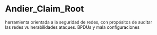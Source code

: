 # Andier_Claim_Root
herramienta orientada a la seguridad de redes, con propósitos  de auditar las redes vulnerabilidades   ataques. BPDUs  y mala configuraciones 

